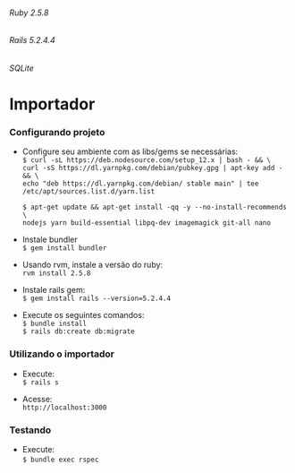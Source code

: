 ###### Ruby 2.5.8
###### Rails 5.2.4.4
###### SQLite
# Importador

### Configurando projeto
- Configure seu ambiente com as libs/gems se necessárias:  
  `$ curl -sL https://deb.nodesource.com/setup_12.x | bash - && \`  
  `curl -sS https://dl.yarnpkg.com/debian/pubkey.gpg | apt-key add - && \`  
  `echo "deb https://dl.yarnpkg.com/debian/ stable main" | tee /etc/apt/sources.list.d/yarn.list`  
  
  `$ apt-get update && apt-get install -qq -y --no-install-recommends \`  
  `nodejs yarn build-essential libpq-dev imagemagick git-all nano`  

- Instale bundler  
  `$ gem install bundler`  
  
- Usando rvm, instale a versão do ruby:  
  `rvm install 2.5.8`  

- Instale rails gem:  
  `$ gem install rails --version=5.2.4.4`  
  
- Execute os seguintes comandos:  
  `$ bundle install`  
  `$ rails db:create db:migrate`  
  
### Utilizando o importador
- Execute:  
  `$ rails s`  

- Acesse:  
  `http://localhost:3000`

### Testando
- Execute:  
  `$ bundle exec rspec`